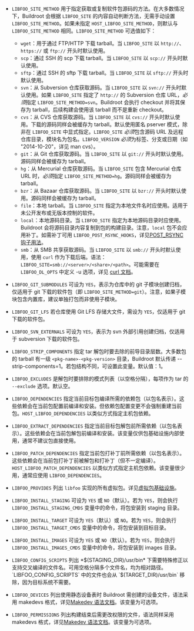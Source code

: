 - `LIBFOO_SITE_METHOD` 用于指定获取或复制软件包源码的方法。在大多数情况下，Buildroot 会根据 `LIBFOO_SITE` 的内容自动判断方法，无需手动设置 `LIBFOO_SITE_METHOD`。如果未指定 `HOST_LIBFOO_SITE_METHOD`，则默认与 `LIBFOO_SITE_METHOD` 相同。`LIBFOO_SITE_METHOD` 可选值如下：

  - `wget`：用于通过 FTP/HTTP 下载 tarball。当 `LIBFOO_SITE` 以 `http://`、`https://` 或 `ftp://` 开头时默认使用。
  - `scp`：通过 SSH 的 scp 下载 tarball。当 `LIBFOO_SITE` 以 `scp://` 开头时默认使用。
  - `sftp`：通过 SSH 的 sftp 下载 tarball。当 `LIBFOO_SITE` 以 `sftp://` 开头时默认使用。
  - `svn`：从 Subversion 仓库获取源码。当 `LIBFOO_SITE` 以 `svn://` 开头时默认使用。如果 `LIBFOO_SITE` 指定了 `http://` 的 Subversion 仓库 URL，*必须*指定 `LIBFOO_SITE_METHOD=svn`。Buildroot 会执行 checkout 并将其保存为 tarball，后续构建会使用该 tarball 而不是重新 checkout。
  - `cvs`：从 CVS 仓库获取源码。当 `LIBFOO_SITE` 以 `cvs://` 开头时默认使用。下载的源码同样会被缓存为 tarball。默认使用匿名 pserver 模式，除非在 `LIBFOO_SITE` 中显式指定。`LIBFOO_SITE` *必须*包含源码 URL 及远程仓库目录，模块名为包名。`LIBFOO_VERSION` *必须*为标签、分支或日期（如 "2014-10-20"，详见 man cvs）。
  - `git`：从 Git 仓库获取源码。当 `LIBFOO_SITE` 以 `git://` 开头时默认使用。源码同样会被缓存为 tarball。
  - `hg`：从 Mercurial 仓库获取源码。当 `LIBFOO_SITE` 包含 Mercurial 仓库 URL 时，*必须*指定 `LIBFOO_SITE_METHOD=hg`。源码同样会被缓存为 tarball。
  - `bzr`：从 Bazaar 仓库获取源码。当 `LIBFOO_SITE` 以 `bzr://` 开头时默认使用。源码同样会被缓存为 tarball。
  - `file`：本地 tarball。当 `LIBFOO_SITE` 指定为本地文件名时应使用。适用于未公开发布或无版本控制的软件。
  - `local`：本地源码目录。当 `LIBFOO_SITE` 指定为本地源码目录时应使用。Buildroot 会将源码目录内容复制到包的构建目录。注意，`local` 包不会应用补丁。如需补丁可用 `LIBFOO_POST_RSYNC_HOOKS`，详见[POST_RSYNC 钩子用法](https://buildroot.org/downloads/manual/manual.html#hooks-rsync)。
  - `smb`：从 SMB 共享获取源码。当 `LIBFOO_SITE` 以 `smb://` 开头时默认使用，使用 `curl` 作为下载后端。语法：`LIBFOO_SITE=smb://<server>/<share>/<path>`。可能需要在 `LIBFOO_DL_OPTS` 中定义 -u 选项，详见 [curl 文档](https://curl.se/docs/tutorial.html)。

- `LIBFOO_GIT_SUBMODULES` 可设为 `YES`，表示为仓库中的 git 子模块创建归档，仅适用于 git 下载的软件包（即 `LIBFOO_SITE_METHOD=git`）。注意，如果子模块包含内置库，建议单独打包而非使用子模块。

- `LIBFOO_GIT_LFS` 若仓库使用 Git LFS 存储大文件，需设为 `YES`，仅适用于 git 下载的软件包。

- `LIBFOO_SVN_EXTERNALS` 可设为 `YES`，表示为 svn 外部引用创建归档，仅适用于 subversion 下载的软件包。

- `LIBFOO_STRIP_COMPONENTS` 指定 tar 解包时要去除的前导目录层数。大多数包的 tarball 有一级 `<pkg-name>-<pkg-version>` 目录，Buildroot 默认传递 --strip-components=1。若包结构不同，可设置此变量。默认值：1。

- `LIBFOO_EXCLUDES` 是解包时要排除的模式列表（以空格分隔），每项作为 tar 的 `--exclude` 选项。默认空。

- `LIBFOO_DEPENDENCIES` 指定当前目标包编译所需的依赖包（以包名表示）。这些依赖会在当前包配置前编译和安装。但依赖包配置变更不会强制重建当前包。`HOST_LIBFOO_DEPENDENCIES` 以类似方式指定主机包依赖。

- `LIBFOO_EXTRACT_DEPENDENCIES` 指定当前目标包解包前所需依赖（以包名表示）。这些依赖会在当前包解包前编译和安装。该变量仅供包基础设施内部使用，通常不建议包直接使用。

- `LIBFOO_PATCH_DEPENDENCIES` 指定当前包打补丁前所需依赖（以包名表示）。这些依赖会在当前包打补丁前被解包和打补丁（但不一定编译）。`HOST_LIBFOO_PATCH_DEPENDENCIES` 以类似方式指定主机包依赖。该变量很少用，通常应使用 `LIBFOO_DEPENDENCIES`。

- `LIBFOO_PROVIDES` 列出 `libfoo` 实现的所有虚拟包。详见[虚拟包基础设施](https://buildroot.org/downloads/manual/manual.html#virtual-package-tutorial)。

- `LIBFOO_INSTALL_STAGING` 可设为 `YES` 或 `NO`（默认）。若为 `YES`，则会执行 `LIBFOO_INSTALL_STAGING_CMDS` 变量中的命令，将包安装到 staging 目录。

- `LIBFOO_INSTALL_TARGET` 可设为 `YES`（默认）或 `NO`。若为 `YES`，则会执行 `LIBFOO_INSTALL_TARGET_CMDS` 变量中的命令，将包安装到目标目录。

- `LIBFOO_INSTALL_IMAGES` 可设为 `YES` 或 `NO`（默认）。若为 `YES`，则会执行 `LIBFOO_INSTALL_IMAGES_CMDS` 变量中的命令，将包安装到 images 目录。

- `LIBFOO_CONFIG_SCRIPTS` 列出 *$(STAGING_DIR)/usr/bin* 下需要特殊修正以支持交叉编译的文件名。可用空格分隔多个文件名，均为相对路径。`LIBFOO_CONFIG_SCRIPTS` 中的文件也会从 `$(TARGET_DIR)/usr/bin` 移除，因为目标系统不需要。

- `LIBFOO_DEVICES` 列出使用静态设备表时 Buildroot 需创建的设备文件，语法采用 makedevs 格式，详见[Makedev 语法文档](https://buildroot.org/downloads/manual/manual.html#makedev-syntax)。该变量为可选项。

- `LIBFOO_PERMISSIONS` 列出构建结束后需更改权限的文件，语法同样采用 makedevs 格式，详见[Makedev 语法文档](https://buildroot.org/downloads/manual/manual.html#makedev-syntax)。该变量为可选项。
